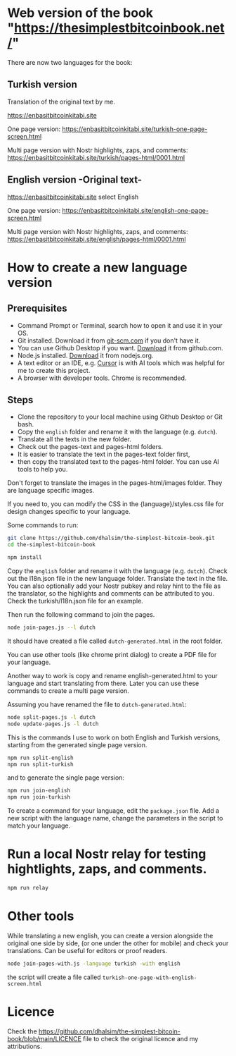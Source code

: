 # Web version of the book "https://thesimplestbitcoinbook.net/"

There are now two languages for the book:

## Turkish version

Translation of the original text by me.

https://enbasitbitcoinkitabi.site

One page version:
https://enbasitbitcoinkitabi.site/turkish-one-page-screen.html

Multi page version with Nostr highlights, zaps, and comments:
https://enbasitbitcoinkitabi.site/turkish/pages-html/0001.html

## English version -Original text-

https://enbasitbitcoinkitabi.site select English

One page version:
https://enbasitbitcoinkitabi.site/english-one-page-screen.html

Multi page version with Nostr highlights, zaps, and comments:
https://enbasitbitcoinkitabi.site/english/pages-html/0001.html

# How to create a new language version

## Prerequisites

- Command Prompt or Terminal, search how to open it and use it in your OS.
- Git installed. Download it from [git-scm.com](https://git-scm.com/) if you don't have it.
- You can use Github Desktop if you want. [Download](https://desktop.github.com/) it from github.com.
- Node.js installed. [Download](https://nodejs.org/) it from nodejs.org.
- A text editor or an IDE, e.g. [Cursor](https://www.cursor.sh/) is with AI tools which was helpful for me to create this project.
- A browser with developer tools. Chrome is recommended.

## Steps

- Clone the repository to your local machine using Github Desktop or Git bash.
- Copy the `english` folder and rename it with the language (e.g. `dutch`).
- Translate all the texts in the new folder.
- Check out the pages-text and pages-html folders.
- It is easier to translate the text in the pages-text folder first,
- then copy the translated text to the pages-html folder. You can use AI tools to help you.

Don't forget to translate the images in the pages-html/images folder. They are language specific images.

If you need to, you can modify the CSS in the {language}/styles.css file for design changes specific to your language.

Some commands to run:

```bash
git clone https://github.com/dhalsim/the-simplest-bitcoin-book.git
cd the-simplest-bitcoin-book
```

```bash
npm install
```

Copy the `english` folder and rename it with the language (e.g. `dutch`).
Check out the l18n.json file in the new language folder. Translate the text in the file.
You can also optionally add your Nostr pubkey and relay hint to the file as the translator, so the highlights and comments can be attributed to you. Check the turkish/l18n.json file for an example.

Then run the following command to join the pages.

```bash
node join-pages.js --l dutch
```

It should have created a file called `dutch-generated.html` in the root folder.

You can use other tools (like chrome print dialog) to create a PDF file for your language.

Another way to work is copy and rename english-generated.html to your language and start translating from there. Later you can use these commands to create a multi page version.

Assuming you have renamed the file to `dutch-generated.html`:

```bash
node split-pages.js -l dutch
node update-pages.js -l dutch
```

This is the commands I use to work on both English and Turkish versions, starting from the generated single page version.

```bash
npm run split-english
npm run split-turkish
```

and to generate the single page version:

```bash
npm run join-english
npm run join-turkish
```

To create a command for your language, edit the `package.json` file. Add a new script with the language name, change the parameters in the script to match your language.

# Run a local Nostr relay for testing hightlights, zaps, and comments.

```bash
npm run relay
```

# Other tools

While translating a new english, you can create a version alongside the original one side by side, (or one under the other for mobile) and check your translations. Can be useful for editors or proof readers.

```bash
node join-pages-with.js -language turkish -with english
```

the script will create a file called `turkish-one-page-with-english-screen.html`

# Licence

Check the https://github.com/dhalsim/the-simplest-bitcoin-book/blob/main/LICENCE file to check the original licence and my attributions.
